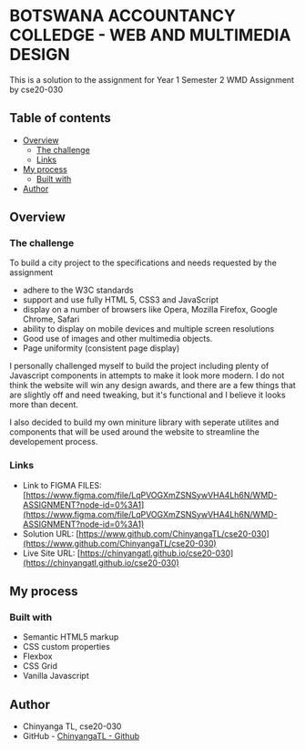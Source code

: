 # BOTSWANA ACCOUNTANCY COLLEDGE - WEB AND MULTIMEDIA DESIGN

This is a solution to the assignment for Year 1 Semester 2 WMD Assignment by cse20-030

## Table of contents

- [Overview](#overview)
  - [The challenge](#the-challenge)
  - [Links](#links)
- [My process](#my-process)
  - [Built with](#built-with)
- [Author](#author)

## Overview

### The challenge

To build a city project to the specifications and needs requested by the assignment

- adhere to the W3C standards
- support and use fully HTML 5, CSS3 and JavaScript
- display on a number of browsers like Opera, Mozilla Firefox, Google Chrome, Safari
- ability to display on mobile devices and multiple screen resolutions
- Good use of images and other multimedia objects.
- Page uniformity (consistent page display)

I personally challenged myself to build the project including plenty of Javascript components in attempts to make it look more modern. I do not think the website will win any design awards, and there are a few things that are slightly off and need tweaking, but it's functional and I believe it looks more than decent.

I also decided to build my own miniture library with seperate utilites and components that will be used around the website to streamline the developement process.

### Links

- Link to FIGMA FILES: [https://www.figma.com/file/LqPVOGXmZSNSywVHA4Lh6N/WMD-ASSIGNMENT?node-id=0%3A1](https://www.figma.com/file/LqPVOGXmZSNSywVHA4Lh6N/WMD-ASSIGNMENT?node-id=0%3A1)
- Solution URL: [https://www.github.com/ChinyangaTL/cse20-030](https://www.github.com/ChinyangaTL/cse20-030)
- Live Site URL: [https://chinyangatl.github.io/cse20-030](https://chinyangatl.github.io/cse20-030)

## My process

### Built with

- Semantic HTML5 markup
- CSS custom properties
- Flexbox
- CSS Grid
- Vanilla Javascript

## Author

- Chinyanga TL, cse20-030
- GitHub - [ChinyangaTL - Github](https://www.github.com/ChinyangaTL)
